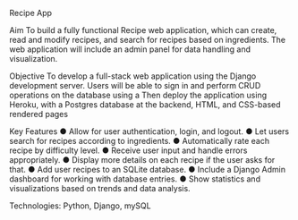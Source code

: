 Recipe App

Aim
To build a fully functional Recipe web application, which can create, read and modify recipes, and search for recipes based on ingredients. The web application will include an admin panel for data handling and visualization.

Objective
To develop a full-stack web application using the Django development server. Users will be able to sign in and perform CRUD operations on the database using a Then deploy the application using Heroku, with a Postgres database at
the backend, HTML, and CSS-based rendered pages

Key Features
● Allow for user authentication, login, and logout.
● Let users search for recipes according to ingredients.
● Automatically rate each recipe by difficulty level.
● Receive user input and handle errors appropriately.
● Display more details on each recipe if the user asks for that.
● Add user recipes to an SQLite database.
● Include a Django Admin dashboard for working with database entries.
● Show statistics and visualizations based on trends and data analysis.

Technologies: Python, Django, mySQL
